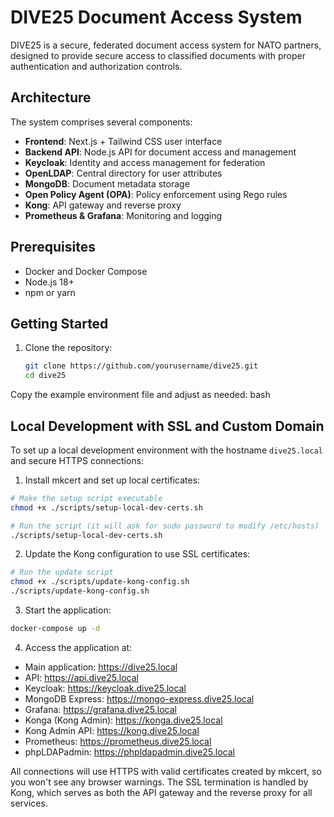 # DIVE25 Document Access System

DIVE25 is a secure, federated document access system for NATO partners, designed to provide secure access to classified documents with proper authentication and authorization controls.

## Architecture

The system comprises several components:

- **Frontend**: Next.js + Tailwind CSS user interface
- **Backend API**: Node.js API for document access and management
- **Keycloak**: Identity and access management for federation
- **OpenLDAP**: Central directory for user attributes
- **MongoDB**: Document metadata storage
- **Open Policy Agent (OPA)**: Policy enforcement using Rego rules
- **Kong**: API gateway and reverse proxy
- **Prometheus & Grafana**: Monitoring and logging

## Prerequisites

- Docker and Docker Compose
- Node.js 18+
- npm or yarn

## Getting Started

1. Clone the repository:
   ```bash
   git clone https://github.com/yourusername/dive25.git
   cd dive25

Copy the example environment file and adjust as needed:
bash

## Local Development with SSL and Custom Domain

To set up a local development environment with the hostname `dive25.local` and secure HTTPS connections:

1. Install mkcert and set up local certificates:

```bash
# Make the setup script executable
chmod +x ./scripts/setup-local-dev-certs.sh

# Run the script (it will ask for sudo password to modify /etc/hosts)
./scripts/setup-local-dev-certs.sh
```

2. Update the Kong configuration to use SSL certificates:

```bash
# Run the update script
chmod +x ./scripts/update-kong-config.sh
./scripts/update-kong-config.sh
```

3. Start the application:

```bash
docker-compose up -d
```

4. Access the application at:

- Main application: https://dive25.local
- API: https://api.dive25.local
- Keycloak: https://keycloak.dive25.local
- MongoDB Express: https://mongo-express.dive25.local
- Grafana: https://grafana.dive25.local
- Konga (Kong Admin): https://konga.dive25.local
- Kong Admin API: https://kong.dive25.local
- Prometheus: https://prometheus.dive25.local
- phpLDAPadmin: https://phpldapadmin.dive25.local

All connections will use HTTPS with valid certificates created by mkcert, so you won't see any browser warnings. 
The SSL termination is handled by Kong, which serves as both the API gateway and the reverse proxy for all services.